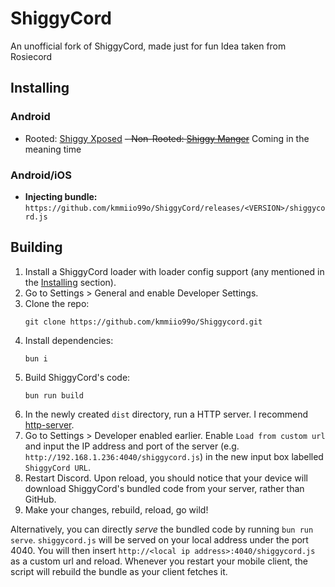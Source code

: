# ShiggyCord

An unofficial fork of ShiggyCord, made just for fun
Idea taken from Rosiecord

## Installing

### Android

- Rooted: [Shiggy Xposed](https://github.com/kmmiio99o/ShiggyXposed)
~~- Non-Rooted: [Shiggy Manger](https://github.com/kmmiio99o/ShiggyManager)~~ Coming in the meaning time

### Android/iOS
- **Injecting bundle:** ``https://github.com/kmmiio99o/ShiggyCord/releases/<VERSION>/shiggycord.js``

## Building
1. Install a ShiggyCord loader with loader config support (any mentioned in the [Installing](#installing) section).
1. Go to Settings > General and enable Developer Settings.
1. Clone the repo:
    ```
    git clone https://github.com/kmmiio99o/Shiggycord.git
    ```
1. Install dependencies:
    ```
    bun i
    ```
1. Build ShiggyCord's code:
    ```
    bun run build
    ```
1. In the newly created `dist` directory, run a HTTP server. I recommend [http-server](https://www.npmjs.com/package/http-server).
1. Go to Settings > Developer enabled earlier. Enable `Load from custom url` and input the IP address and port of the server (e.g. `http://192.168.1.236:4040/shiggycord.js`) in the new input box labelled `ShiggyCord URL`.
1. Restart Discord. Upon reload, you should notice that your device will download ShiggyCord's bundled code from your server, rather than GitHub.
1. Make your changes, rebuild, reload, go wild!

Alternatively, you can directly *serve* the bundled code by running `bun run serve`. `shiggycord.js` will be served on your local address under the port 4040. You will then insert `http://<local ip address>:4040/shiggycord.js` as a custom url and reload. Whenever you restart your mobile client, the script will rebuild the bundle as your client fetches it.

